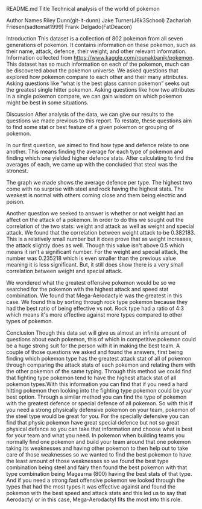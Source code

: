 README.md
Title
Technical analysis of the world of pokemon


Author Names
Riley Dunn(git-it-dunn)
Jake Turner(J6k3School)
Zachariah Friesen(sadtomat1999)
Frank Delgado(FatDeacon)


Introduction
This dataset is a collection of 802 pokemon from all seven generations of pokemon. It contains information on these pokemon, such as their name, attack, defence, their weight, and other relevant information. Information collected from https://www.kaggle.com/rounakbanik/pokemon.  This dataset has so much information on each of the pokemon, much can be discovered about the pokemon universe. We asked questions that explored how pokemon compare to each other and their many attributes. Asking questions like “what is the best glass cannon pokemon” seeks out the greatest single hitter pokemon. Asking questions like how two attributes in a single pokemon compare, we can gain wisdom on which pokemon might be best in some situations.  


Discussion
After analysis of the data, we can give our results to the questions we made previous to this report.  To restate, these questions aim to find some stat or best feature of a given pokemon or grouping of pokemon.  

In our first question, we aimed to find how type and defence relate to one another.  This means finding the average for each type of pokemon and finding which one yielded higher defence stats.  After calculating to find the averages of each, we came up with the concluded that steal was the stronest.

The graph we made shows the average defence per type.  The highest two come with no surprise with steel and rock having the highest stats.  The weakest is normal with others coming close and them being electric and poison.

Another question we seeked to answer is whether or not weight had an affect on the attack of a pokemon.  In order to do this we sought out the correlation of the two stats: weight and attack as well as weight and special attack.  We found that the correlation between weight attack to be 0.382183.  This is a relatively small number but it does prove that as weight increases, the attack slightly does as well.  Though this value isn't above 0.5 which means it isn't a significant number. For the weight and special attack, the number was 0.235218 which is even smaller than the previous value meaning it is less significant.  But, it still does show there is a very small correlation between weight and special attack.

We wondered what the greatest offensive pokemon would be so we searched for the pokemon with the highest attack and speed stat combination.  We found that Mega-Aerodactyle was the greatest in this case.  We found this by sorting through rock type pokemon because they had the best ratio of being effective vs not.  Rock type had a ratio of 4:3 which means it's more effective against more types compared to other types of pokemon.


Conclusion 
Though this data set will give us almost an infinite amount of questions about each pokemon, this of which in competitive pokemon could be a huge strong suit for the person with it in making the best team. A couple of those questions we asked and found the answers, first being finding which pokemon type has the greatest attack stat of all of pokemon through comparing the attack stats of each pokemon and relating them with the other pokemon of the same typing. Through this method we could find that fighting type pokemon tend to have the highest attack stat of all pokemon types.With this information you can find that if you need a hard hitting pokemon then looking into the fighting type pokemon could be your best option. Through a similar method you can find the type of pokemon with the greatest defence or special defence of all pokemon. So with this if you need a strong physically defensive pokemon on your team, pokemon of the steel type would be great for you. For the specially defensive you can find that physic pokemon have great special defence but not so great physical defence so you can take that information and choose what is best for your team and what you need. In pokemon when building teams you normally find one pokemon and build your team around that one pokemon taking its weaknesses and having other pokemon to then help out to take care of those weaknesses so we wanted to find the best pokemon to have the least amount of those weaknesses so we found the best type combination being steel and fairy then found the best pokemon with that type combination being Magearna (800) having the best stats of that type. And if you need a strong fast offensive pokemon we looked through the types that had the most types it was effective against and found the pokemon with the best speed and attack stats and this led us to say that Aerodactyl or in this case, Mega-Aerodactyl fits the most into this role.

